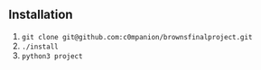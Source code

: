 ## Installation
1. `git clone git@github.com:c0mpanion/brownsfinalproject.git`
2. `./install`
3. `python3 project`
